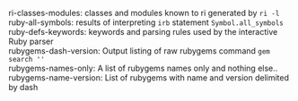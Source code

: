 ri-classes-modules: classes and modules known to ri generated by `ri -l`  
ruby-all-symbols: results of interpreting `irb` statement `Symbol.all_symbols`   
ruby-defs-keywords: keywords and parsing rules used by the interactive Ruby parser  
rubygems-dash-version: Output listing of raw rubygems command `gem search ''`    
rubygems-names-only: A list of rubygems names only and nothing else..  
rubygems-name-version: List of rubygems with name and version delimited by dash  
